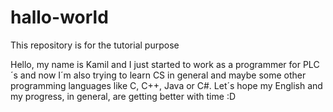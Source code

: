 # hallo-world
This repository is for the tutorial purpose 

Hello, my name is Kamil and I just started to work as a programmer for PLC´s and now I´m also trying to learn CS in general and maybe some other programming languages like C, C++, Java or C#. Let´s hope my English and my progress, in general, are getting better with time :D 
